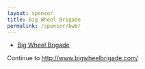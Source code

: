```yaml
---
layout: sponsor
title: Big Wheel Brigade
permalink: /sponsor/bwb/
---
```


<ul class="sponsors">
	<li class="sponsor solo icon-sponsor icon-sponsor-bigwheelbrigade"><a href="http://www.bigwheelbrigade.com/">Big Wheel Brigade</a></li>
</ul>

Continue to <a href="http://www.bigwheelbrigade.com/">http://www.bigwheelbrigade.com/</a>